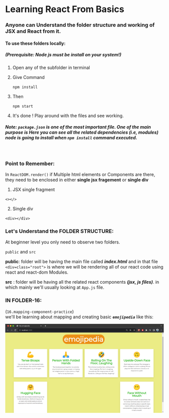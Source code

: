 # Learning React From Basics
### Anyone can Understand the folder structure and working of JSX and React from it.
#### To use these folders locally:

##### (Prerequisite: *Node js* must be install on your system!)

1. Open any of the subfolder in terminal
2. Give Command
    
    ```
    npm install
    ```

3. Then 
   
    ```
    npm start
    ```  

4. It's done ! Play around with the files and see working.

##### **Note:** `package.json`  is one of the most important file. One of the main purpose is Here you can see all the related dependencies (i.e, modules) node is going to install when *`npm install`* command executed.
<br>

### Point to Remember:

In `ReactDOM.render()` if Multiple html elements or Components are there, they need to be enclosed in either **single jsx fragement** or **single div**

  1. JSX single fragment
   
    <></>
    
  2. Single div
   
   ```
   <div></div>
   ```

### Let's Understand the FOLDER STRUCTURE:
At beginner level you only need to observe two folders.

`public`  and `src`

**public**: folder will be having the main file called ***index.html***
 and in that file `<div=class="root">` is where we will be rendering all of our react code using react and react-dom Modules.

 **src** : folder will be having all the related react components ***(jsx, js files)***.
  in which mainly we'll usually looking at `App.js` file.

### IN FOLDER-16:

 (``16.mapping-component-practice``)<br/>
  we'll be learning about mapping and creating basic ***``emojipedia``*** like this:

<img align="right" alt="emoji-pedia" width="800" src="./Basics/16.mapping-components-practice/src/images/emojipedia.png">

